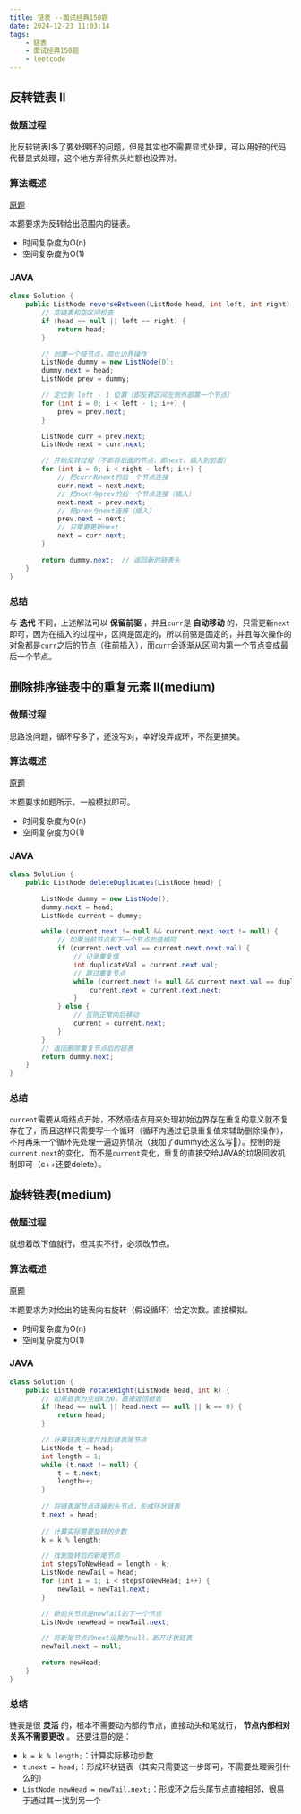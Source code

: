 ```yaml
---
title: 链表 --面试经典150题
date: 2024-12-23 11:03:14
tags:
    - 链表
    - 面试经典150题
    - leetcode
---
```


## 反转链表 II
### 做题过程
比反转链表I多了要处理环的问题，但是其实也不需要显式处理，可以用好的代码代替显式处理，这个地方弄得焦头烂额也没弄对。

### 算法概述
[原题](https://leetcode.cn/problems/reverse-linked-list-ii/description/?envType=study-plan-v2&envId=top-interview-150)

本题要求为反转给出范围内的链表。
- 时间复杂度为O(n)
- 空间复杂度为O(1)

### JAVA
```java
class Solution {
    public ListNode reverseBetween(ListNode head, int left, int right) {
        // 空链表和空区间检查
        if (head == null || left == right) {
            return head;  
        }

        // 创建一个哑节点，简化边界操作
        ListNode dummy = new ListNode(0);
        dummy.next = head;
        ListNode prev = dummy;

        // 定位到 left - 1 位置（即反转区间左侧外部第一个节点）
        for (int i = 0; i < left - 1; i++) {
            prev = prev.next;
        }

        ListNode curr = prev.next;
        ListNode next = curr.next;

        // 开始反转过程（不断将后面的节点，即next，插入到前面）
        for (int i = 0; i < right - left; i++) {
            // 把curr和next的后一个节点连接
            curr.next = next.next;  
            // 把next与prev的后一个节点连接（插入）
            next.next = prev.next;  
            // 把prev与next连接（插入）
            prev.next = next;
            // 只需要更新next       
            next = curr.next;       
        }

        return dummy.next;  // 返回新的链表头
    }
}
```

### 总结
与 **迭代** 不同，上述解法可以 **保留前驱** ，并且`curr`是 **自动移动** 的，只需更新`next`即可，因为在插入的过程中，区间是固定的，所以前驱是固定的，并且每次操作的对象都是`curr`之后的节点（往前插入），而`curr`会逐渐从区间内第一个节点变成最后一个节点。


## 删除排序链表中的重复元素 II(medium)
### 做题过程
思路没问题，循环写多了，还没写对，幸好没弄成环，不然更搞笑。

### 算法概述
[原题](https://leetcode.cn/problems/remove-duplicates-from-sorted-list-ii/description/?envType=study-plan-v2&envId=top-interview-150)

本题要求如题所示。一般模拟即可。
- 时间复杂度为O(n)
- 空间复杂度为O(1)


### JAVA
```java
class Solution {
    public ListNode deleteDuplicates(ListNode head) {

        ListNode dummy = new ListNode();
        dummy.next = head;
        ListNode current = dummy;  

        while (current.next != null && current.next.next != null) {
            // 如果当前节点和下一个节点的值相同
            if (current.next.val == current.next.next.val) {
                // 记录重复值
                int duplicateVal = current.next.val;  
                // 跳过重复节点
                while (current.next != null && current.next.val == duplicateVal) {
                    current.next = current.next.next;  
                }
            } else {
                // 否则正常向后移动
                current = current.next;
            }
        }
        // 返回删除重复节点后的链表
        return dummy.next;  
    }
}
```

### 总结
`current`需要从哑结点开始，不然哑结点用来处理初始边界存在重复的意义就不复存在了，而且这样只需要写一个循环（循环内通过记录重复值来辅助删除操作），不用再来一个循环先处理一遍边界情况（我加了dummy还这么写🥲）。控制的是`current.next`的变化，而不是`current`变化，重复的直接交给JAVA的垃圾回收机制即可（c++还要delete）。


## 旋转链表(medium)
### 做题过程
就想着改下值就行，但其实不行，必须改节点。

### 算法概述
[原题](https://leetcode.cn/problems/rotate-list/description/?envType=study-plan-v2&envId=top-interview-150)

本题要求为对给出的链表向右旋转（假设循环）给定次数。直接模拟。
- 时间复杂度为O(n)
- 空间复杂度为O(1)


### JAVA
```java
class Solution {
    public ListNode rotateRight(ListNode head, int k) {
        // 如果链表为空或k为0，直接返回链表
        if (head == null || head.next == null || k == 0) {
            return head;
        }

        // 计算链表长度并找到链表尾节点
        ListNode t = head;
        int length = 1;
        while (t.next != null) {
            t = t.next;
            length++;
        }
        
        // 将链表尾节点连接到头节点，形成环状链表
        t.next = head;
        
        // 计算实际需要旋转的步数
        k = k % length;  

        // 找到旋转后的新尾节点
        int stepsToNewHead = length - k;
        ListNode newTail = head;
        for (int i = 1; i < stepsToNewHead; i++) {
            newTail = newTail.next;
        }

        // 新的头节点是newTail的下一个节点
        ListNode newHead = newTail.next;

        // 将新尾节点的next设置为null，断开环状链表
        newTail.next = null;

        return newHead;
    }
}
```

### 总结
链表是很 **灵活** 的，根本不需要动内部的节点，直接动头和尾就行， **节点内部相对关系不需要更改** 。
还要注意的是：
- `k = k % length;`：计算实际移动步数
- `t.next = head;`：形成环状链表（其实只需要这一步即可，不需要处理索引什么的）
- `ListNode newHead = newTail.next;`：形成环之后头尾节点直接相邻，很易于通过其一找到另一个